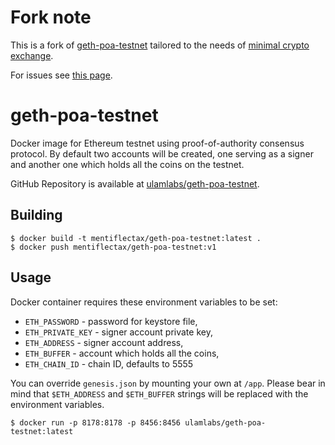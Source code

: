 # Fork note

This is a fork of [geth-poa-testnet](https://github.com/ulamlabs/geth-poa-testnet) tailored to the needs of [minimal crypto exchange](https://github.com/mentiflectax/minimal-crypto-exchange).

For issues see [this page](https://github.com/mentiflectax/minimal-crypto-exchange/issues).

# geth-poa-testnet

Docker image for Ethereum testnet using proof-of-authority consensus protocol. By default two accounts will be created, one serving as a signer and another one which holds all the coins on the testnet.

GitHub Repository is available at [ulamlabs/geth-poa-testnet](https://github.com/ulamlabs/geth-poa-testnet).

## Building

```console
$ docker build -t mentiflectax/geth-poa-testnet:latest .
$ docker push mentiflectax/geth-poa-testnet:v1
```

## Usage

Docker container requires these environment variables to be set:

- `ETH_PASSWORD` - password for keystore file, 
- `ETH_PRIVATE_KEY` - signer account private key,
- `ETH_ADDRESS` - signer account address,
- `ETH_BUFFER` - account which holds all the coins,
- `ETH_CHAIN_ID` - chain ID, defaults to 5555

You can override `genesis.json` by mounting your own at `/app`. Please bear in mind that `$ETH_ADDRESS` and `$ETH_BUFFER` strings will be replaced with the environment variables.

```console
$ docker run -p 8178:8178 -p 8456:8456 ulamlabs/geth-poa-testnet:latest
```

